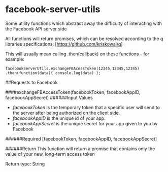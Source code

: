 facebook-server-utils
=====================

Some utility functions which abstract away the difficulty of interacting with the Facebook API server side

All functions will return promises, which can be resolved according to the q libraries specifications:
[https://github.com/kriskowal/q]

This will usually mean calling .then(callback) on these functions - for example:
````
facebookServerUtils.exchangeFBAcessToken(12345,12345,12345)
.then(function(data){ console.log(data) };
````

##Requests to Facebook

####exchangeFBAccessToken(facebookToken, facebookAppID, facebookAppSecret)
######Input Values
* *facebookToken* is the temporary token that a specific user will send to the server after being authorized on the client side.
* *facebookAppID* is the unique id of your app.
* *facebookAppSecret* is the unique secret for your app given to you by Facebook

######Required
[facebookToken, facebookAppID, facebookAppSecret]

######Return
This function will return a promise that contains only the value of your new, long-term access token

Return type: String


